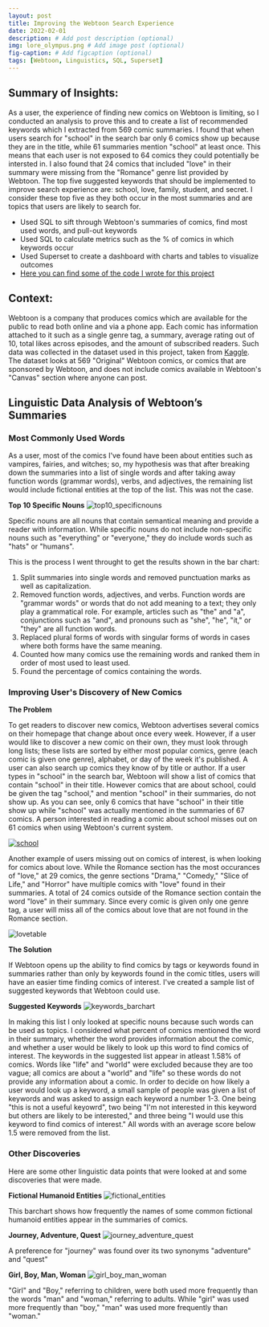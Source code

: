 ```yaml
---
layout: post
title: Improving the Webtoon Search Experience
date: 2022-02-01
description: # Add post description (optional)
img: lore_olympus.png # Add image post (optional)
fig-caption: # Add figcaption (optional)
tags: [Webtoon, Linguistics, SQL, Superset]
---
```


## Summary of Insights: 
As a user, the experience of finding new comics on Webtoon is limiting, so I conducted an analysis to prove this and to create a list of recommended keywords which I extracted from 569 comic summaries. I found that when users search for "school" in the search bar only 6 comics show up because they are in the title, while 61 summaries mention "school" at least once. This means that each user is not exposed to 64 comics they could potentially be intersted in. I also found that 24 comics that included "love" in their summary were missing from the "Romance" genre list provided by Webtoon. The top five suggested keywords that should be implemented to improve search experience are: school, love, family, student, and secret. I consider these top five as they both occur in the most summaries and are topics that users are likely to search for.

- Used SQL to sift through Webtoon's summaries of comics, find most used words, and pull-out keywords
- Used SQL to calculate metrics such as the % of comics in which keywords occur
- Used Superset to create a dashboard with charts and tables to visualize outcomes
- [Here you can find some of the code I wrote for this project](https://github.com/agiliariniosm/MyCode)

## Context:
Webtoon is a company that produces comics which are available for the public to read both online and via a phone app. Each comic has information attached to it such as a single genre tag, a summary, average rating out of 10, total likes across episodes, and the amount of subscribed readers. Such data was collected in the dataset used in this project, taken from [Kaggle](https://www.kaggle.com/swarnimrai/webtoon-comics-dataset). The dataset looks at 569 "Original" Webtoon comics, or comics that are sponsored by Webtoon, and does not include comics available in Webtoon's "Canvas" section where anyone can post.

## Linguistic Data Analysis of Webtoon’s Summaries
### Most Commonly Used Words

As a user, most of the comics I've found have been about entities such as vampires, fairies, and witches; so, my hypothesis was that after breaking down the summaries into a list of single words and after taking away function words (grammar words), verbs, and adjectives, the remaining list would include fictional entities at the top of the list. This was not the case. 

**Top 10 Specific Nouns**
![top10_specificnouns](https://github.com/agiliariniosm/flexible/blob/4f3eedf54e4cf128a1c1c738e8355ff549d7884f/assets/img/Alice_Giliarini/Webtoon/specfic_nouns.png)

Specific nouns are all nouns that contain semantical meaning and provide a reader with information. While specific nouns do not include non-specific nouns such as "everything" or "everyone," they do include words such as "hats" or "humans". 

This is the process I went throught to get the results shown in the bar chart:
1. Split summaries into single words and removed punctuation marks as well as capitalization.
2. Removed function words, adjectives, and verbs. Function words are "grammar words" or words that do not add meaning to a text; they only play a grammatical role. For example, articles such as "the" and "a", conjunctions such as "and", and pronouns such as "she", "he", "it," or "they" are all function words.
3. Replaced plural forms of words with singular forms of words in cases where both forms have the same meaning.
4. Counted how many comics use the remaining words and ranked them in order of most used to least used.
5. Found the percentage of comics containing the words. 

### Improving User's Discovery of New Comics

**The Problem**

To get readers to discover new comics, Webtoon advertises several comics on their homepage that change about once every week. However, if a user would like to discover a new comic on their own, they must look through long lists; these lists are sorted by either most popular comics, genre (each comic is given one genre), alphabet, or day of the week it's published. A user can also search up comics they know of by title or author. If a user types in "school" in the search bar, Webtoon will show a list of comics that contain "school" in their title. However comics that are about school, could be given the tag "school," and mention "school" in their summaries, do not show up. As you can see, only 6 comics that have "school" in their title show up while "school" was actually mentioned in the summaries of 67 comics. A person interested in reading a comic about school misses out on 61 comics when using Webtoon's current system.

[![school](images/Webtoon/school.png)](https://www.webtoons.com/en/search?keyword=school)

Another example of users missing out on comics of interest, is when looking for comics about love. While the Romance section has the most occurances of "love," at 29 comics, the genre sections "Drama," "Comedy," "Slice of Life," and "Horror" have multiple comics with "love" found in their summaries. A total of 24 comics outside of the Romance section contain the word "love" in their summary. Since every comic is given only one genre tag, a user will miss all of the comics about love that are not found in the Romance section.

![lovetable](images/Webtoon/genre.png)

**The Solution**

If Webtoon opens up the ability to find comics by tags or keywords found in summaries rather than only by keywords found in the comic titles, users will have an easier time finding comics of interest. I've created a sample list of suggested keywords that Webtoon could use. 

**Suggested Keywords** 
![keywords_barchart](images/Webtoon/suggested_keywords.png)

In making this list I only looked at specific nouns because such words can be used as topics. I considered what percent of comics mentioned the word in their summary, whether the word provides information about the comic, and whether a user would be likely to look up this word to find comics of interest. The keywords in the suggested list appear in atleast 1.58% of comics. Words like "life" and "world" were excluded because they are too vague; all comics are about a "world" and "life" so these words do not provide any information about a comic. In order to decide on how likely a user would look up a keyword, a small sample of people was given a list of keywords and was asked to assign each keyword a number 1-3. One being "this is not a useful keyowrd", two being "I'm not interested in this keyword but others are likely to be interested," and three being "I would use this keyword to find comics of interest." All words with an average score below 1.5 were removed from the list. 

### Other Discoveries

Here are some other linguistic data points that were looked at and some discoveries that were made.

**Fictional Humanoid Entities**
![fictional_entities](images/Webtoon/fictional_entities.png)

This barchart shows how frequently the names of some common fictional humanoid entities appear in the summaries of comics.

**Journey, Adventure, Quest**
![journey_adventure_quest](images/Webtoon/journey.png)

A preference for "journey" was found over its two synonyms "adventure" and "quest"

**Girl, Boy, Man, Woman**
![girl_boy_man_woman](images/Webtoon/ppl_nouns.png)

"Girl" and "Boy," referring to children, were both used more frequently than the words "man" and "woman," referring to adults. While "girl" was used more frequently than "boy," "man" was used more frequently than "woman." 




